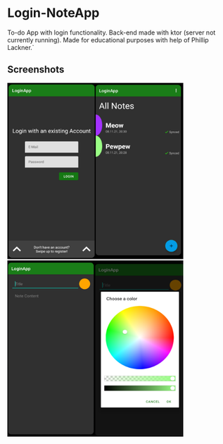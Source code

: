 # Login-NoteApp

To-do App with login functionality. Back-end made with ktor (server not currently running). Made for educational purposes with help of Phillip Lackner.`

## Screenshots
<img src="https://github.com/Paul-Sizon/Login-NoteApp/blob/master/login.png" width="200" height="400"><img src="https://github.com/Paul-Sizon/Login-NoteApp/blob/master/notes.png" width="200" height="400"><img src="https://github.com/Paul-Sizon/Login-NoteApp/blob/master/makenote.png" width="200" height="400"><img src="https://github.com/Paul-Sizon/Login-NoteApp/blob/master/color.png" width="200" height="400">
